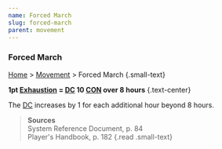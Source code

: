 ```yaml
---
name: Forced March
slug: forced-march
parent: movement
---
```

### Forced March
[Home](dm-operations-center) > [Movement](movement) > Forced March {.small-text}

**1pt [Exhaustion](exhaustion) = [DC](difficulty-class) 10 [CON](CONSTITUTION) over 8 hours** {.text-center}

The [DC](difficulty-class) increases by 1 for each additional hour beyond 8 hours.

> **Sources** <br/>
> System Reference Document, p. 84<br/>
> Player's Handbook, p. 182
{.read .small-text}